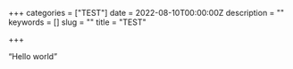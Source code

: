 +++ categories = ["TEST"] date = 2022-08-10T00:00:00Z description = "" keywords = [] slug = "" title = "TEST"

+++

“Hello world”


